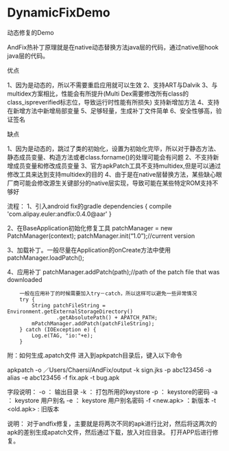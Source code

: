 # DynamicFixDemo

动态修复的Demo

AndFix热补丁原理就是在native动态替换方法java层的代码，通过native层hook java层的代码。

优点

1、因为是动态的，所以不需要重启应用就可以生效
2、支持ART与Dalvik
3、与multidex方案相比，性能会有所提升(Multi Dex需要修改所有class的class_ispreverified标志位，导致运行时性能有所损失)
支持新增加方法
4、支持在新增方法中新增局部变量
5、足够轻量，生成补丁文件简单
6、安全性够高，验证签名

缺点

1、因为是动态的，跳过了类的初始化，设置为初始化完毕，所以对于静态方法、静态成员变量、构造方法或者class.forname()的处理可能会有问题
2、不支持新增成员变量和修改成员变量
3、官方apkPatch工具不支持multidex,但是可以通过修改工具来达到支持multidex的目的
4、由于是在native层替换方法，某些缺心眼厂商可能会修改源生关键部分的native层实现，导致可能在某些特定ROM支持不够好


流程：
1、引入android fix的gradle
dependencies {
    compile 'com.alipay.euler:andfix:0.4.0@aar'
}

2、在BaseApplication初始化修复工具
patchManager = new PatchManager(context);
patchManager.init(“1.0”);//current version

3、加载补丁。一般尽量在Application的onCreate方法中使用
  patchManager.loadPatch();

4、应用补丁
        patchManager.addPatch(path);//path of the patch file that was downloaded

        一般在应用补丁的时候需要加入try－catch，所以这样可以避免一些异常情况
        try {
            String patchFileString = Environment.getExternalStorageDirectory()
                    .getAbsolutePath() + APATCH_PATH;
            mPatchManager.addPatch(patchFileString);
        } catch (IOException e) {
            Log.e(TAG, "io:"+e);
        }


附：如何生成.apatch文件
进入到apkpatch目录后，键入以下命令

apkpatch -o ／Users/Chaersi/AndFix/output -k sign.jks -p abc123456 -a alias -e abc123456 -f fix.apk -t bug.apk

字段说明：
-o <output> ： 输出目录
-k <keystore>： 打包所用的keystore
-p <password>： keystore的密码
-a <alias>： keystore 用户别名
-e <alias password>： keystore 用户别名密码
-f <new.apk> ：新版本
-t <old.apk> : 旧版本


说明：
对于andfix修复，主要就是将两次不同的apk进行比对，然后将这两次的apk的差别生成apatch文件，然后通过下载，放入对应目录。
打开APP后进行修复。